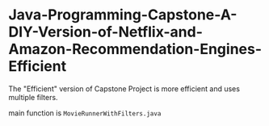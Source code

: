 # Java-Programming-Capstone-A-DIY-Version-of-Netflix-and-Amazon-Recommendation-Engines-Efficient
The "Efficient" version of Capstone Project is more efficient and uses multiple filters.

main function is ```MovieRunnerWithFilters.java```
